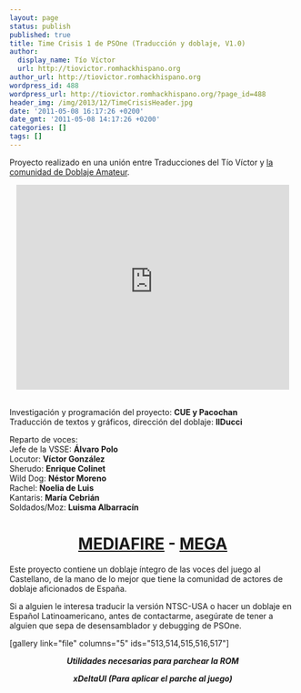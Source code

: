 ```yaml
---
layout: page
status: publish
published: true
title: Time Crisis 1 de PSOne (Traducción y doblaje, V1.0)
author:
  display_name: Tío Víctor
  url: http://tiovictor.romhackhispano.org
author_url: http://tiovictor.romhackhispano.org
wordpress_id: 488
wordpress_url: http://tiovictor.romhackhispano.org/?page_id=488
header_img: /img/2013/12/TimeCrisisHeader.jpg
date: '2011-05-08 16:17:26 +0200'
date_gmt: '2011-05-08 14:17:26 +0200'
categories: []
tags: []
---
```

<p>Proyecto realizado en una unión entre Traducciones del Tío Víctor y <a href="http://www.doblajeamateur.tk">la comunidad de Doblaje Amateur</a>.</p>
<p style="text-align: center;"><iframe src="https://www.youtube-nocookie.com/embed/HV5kQKweX2w?rel=0" width="480" height="360" frameborder="0" allowfullscreen="allowfullscreen"></iframe></p><br />
Investigación y programación del proyecto: <strong>CUE y Pacochan</strong><br />
Traducción de textos y gráficos, dirección del doblaje: <strong>IlDucci</strong></p>
<p>Reparto de voces:<br />
Jefe de la VSSE: <strong>Álvaro Polo</strong><br />
Locutor: <strong>Víctor González</strong><br />
Sherudo: <strong>Enrique Colinet</strong><br />
Wild Dog: <strong>Néstor Moreno</strong><br />
Rachel: <strong>Noelia de Luis</strong><br />
Kantaris: <strong>María Cebrián</strong><br />
Soldados/Moz: <strong>Luisma Albarracín</strong></p>
<h1 style="text-align: center;"><a href="http://www.mediafire.com/download/kcm26cxmbnnx08t/TimeCrisisPSOneESP10.7z">MEDIAFIRE</a> - <a href="https://mega.nz/#!BU9SQQ7I!LazeE2rOZiqPJn42nERMHbq2U8qbA00jj0HcWT08_YQ">MEGA</a></h1></p>
Este proyecto contiene un doblaje íntegro de las voces del juego al Castellano, de la mano de lo mejor que tiene la comunidad de actores de doblaje aficionados de España.</p>
<p>Si a alguien le interesa traducir la versión NTSC-USA o hacer un doblaje en Español Latinoamericano, antes de contactarme, asegúrate de tener a alguien que sepa de desensamblador y debugging de PSOne.</p>
<p>[gallery link="file" columns="5" ids="513,514,515,516,517"]</p>
<p style="text-align: center;"><em><strong>Utilidades necesarias para parchear la ROM<br />
<p style="text-align: center;"><a href="http://www.romhacking.net/utilities/598/"></a>xDeltaUI (Para aplicar el parche al juego)</p></p>

